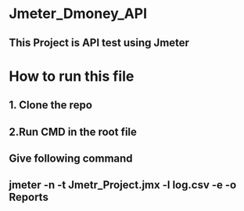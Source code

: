 # Jmeter_Dmoney_API
## This Project is API test using Jmeter 
# How to run this file

## 1. Clone the repo
## 2.Run CMD in the root file
## Give following command
## jmeter -n -t Jmetr_Project.jmx -l log.csv -e -o Reports
